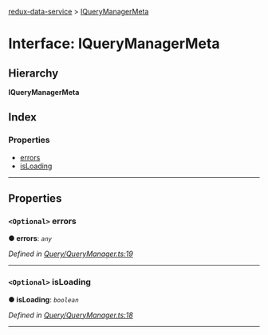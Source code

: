 [redux-data-service](../README.md) > [IQueryManagerMeta](../interfaces/iquerymanagermeta.md)

# Interface: IQueryManagerMeta

## Hierarchy

**IQueryManagerMeta**

## Index

### Properties

* [errors](iquerymanagermeta.md#errors)
* [isLoading](iquerymanagermeta.md#isloading)

---

## Properties

<a id="errors"></a>

### `<Optional>` errors

**● errors**: *`any`*

*Defined in [Query/QueryManager.ts:19](https://github.com/Rediker-Software/redux-data-service/blob/c6db69b/src/Query/QueryManager.ts#L19)*

___
<a id="isloading"></a>

### `<Optional>` isLoading

**● isLoading**: *`boolean`*

*Defined in [Query/QueryManager.ts:18](https://github.com/Rediker-Software/redux-data-service/blob/c6db69b/src/Query/QueryManager.ts#L18)*

___

